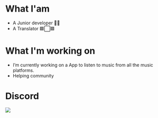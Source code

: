 # What I'am 
- A Junior developer 🐱‍💻
- A Translator 🟩⬜🟥

# What I'm working on
-  I’m currently working on a App to listen to music from all the music platforms.
-  Helping community
# Discord
![](https://discord.c99.nl/widget/theme-3/881119584156000326.png)
